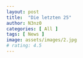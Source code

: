 ```yaml
---
layout: post
title:  "Die letzten 25"
author: N3nz0
categories: [ All ]
tags: [ News ]
image: assets/images/2.jpg
# rating: 4.5
---
```


<rssapp-wall id="_pOrpoczbNi3C6TuO"></rssapp-wall><script src="https://widget.rss.app/v1/wall.js" type="text/javascript" async></script>

